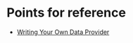 # Points for reference

- [Writing Your Own Data Provider](https://marmelab.com/react-admin/DataProviders.html#writing-your-own-data-provider)
